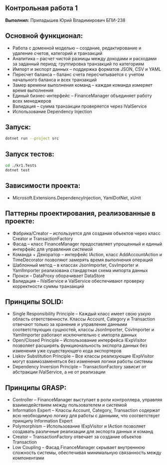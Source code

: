 ## Контрольная работа 1

**Выполнил:** Приладышев Юрий Владимирович БПИ-238

## Основной функционал:
- Работа с доменной моделью – создание, редактирование и удаление счетов, категорий и транзакций
- Аналитика – расчет чистой разницы между доходами и расходами за заданный период; группировка транзакций по категориям
- Импорт и экспорт данных – поддержка форматов JSON, CSV и YAML
- Пересчет баланса – баланс счета пересчитывается с учетом начального баланса и всех транзакций
- Замер времени выполнения команд – каждая команда измеряет время выполнения
- Единый бизнес-интерфейс – FinanceManager объединяет работу всех менеджеров
- Валидация – сумма транзакции проверяется через IValService
- Использование Dependency Injection

## Запуск:
```bash
dotnet run --project src
```

## Запуск тестов:
```bash
cd ./kr1.Tests
dotnet test
```

## Зависимости проекта:
- Microsoft.Extensions.DependencyInjection, YamlDotNet, xUnit

## Паттерны проектирования, реализованные в проекте:
- Фабрика/Creator – используется для создания объектов через класс Creator и TransactionFactory
- Фасад – класс FinanceManager предоставляет упрощенный и единый интерфейс для управления системой
- Команда + Декоратор – интерфейс IAction, класс AddAccountAction и TimeDecorator позволяют замерять время выполнения операций
- Шаблонный метод – в классах JsonImporter, CsvImporter и YamlImporter реализована стандартная схема импорта данных
- Прокси – DataProxy оборачивает DataStore
- Валидация – IValService и ValService обеспечивают проверку корректности суммы транзакций

## Принципы SOLID:
- Single Responsibility Principle – Каждый класс имеет свою узкую область ответственности. Классы Account, Category и Transaction отвечают только за хранение и управление данными соответствующих сущностей, классы JsonImporter, CsvImporter и YamlImporter работают исключительно с импорта данных
- Open/Closed Principle – Использование интерфейса IExpVisitor позволяет расширять функциональность экспорта данных без изменения уже существующего кода экспортеров
- Liskov Substitution Principle – Все классы реализующие IExpVisitor могут взаимозаменяться без изменения логики работы системы
- Dependency Inversion Principle – TransactionFactory зависит от абстракции IValService, а не от реализации

## Принципы GRASP:
- Controller – FinanceManager выступает в роли контроллера, управляя взаимодействием между пользователем и системой
- Information Expert – Классы Account, Category, Transaction содержат всю необходимую логику для работы с данными, что соответствует принципу Information Expert
- Polymorphism – Использование IExpVisitor и IAction позволяет создавать различные реализации для экспорта данных и команд
- Creator – TransactionFactory отвечает за создание объектов Transaction
- Low Coupling – Фасад FinanceManager скрывает внутреннюю сложность системы, обеспечивая минимальную связанность между компонентами
